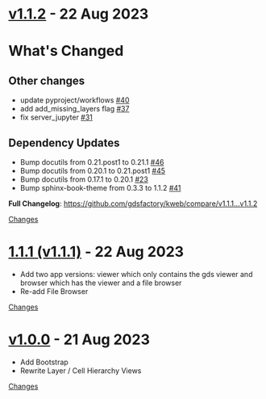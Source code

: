 <a name="v1.1.2"></a>
# [v1.1.2](https://github.com/gdsfactory/kweb/releases/tag/v1.1.2) - 22 Aug 2023

# What's Changed

## Other changes

- update pyproject/workflows [#40](https://github.com/gdsfactory/kweb/pull/40)
- add add_missing_layers flag [#37](https://github.com/gdsfactory/kweb/pull/37)
- fix server_jupyter [#31](https://github.com/gdsfactory/kweb/pull/31)

## Dependency Updates

- Bump docutils from 0.21.post1 to 0.21.1 [#46](https://github.com/gdsfactory/kweb/pull/46)
- Bump docutils from 0.20.1 to 0.21.post1 [#45](https://github.com/gdsfactory/kweb/pull/45)
- Bump docutils from 0.17.1 to 0.20.1 [#23](https://github.com/gdsfactory/kweb/pull/23)
- Bump sphinx-book-theme from 0.3.3 to 1.1.2 [#41](https://github.com/gdsfactory/kweb/pull/41)

**Full Changelog**: https://github.com/gdsfactory/kweb/compare/v1.1.1...v1.1.2


[Changes][v1.1.2]


<a name="v1.1.1"></a>
# [1.1.1 (v1.1.1)](https://github.com/gdsfactory/kweb/releases/tag/v1.1.1) - 22 Aug 2023

* Add two app versions: viewer which only contains the gds viewer and browser which has the viewer and a file browser
* Re-add File Browser

[Changes][v1.1.1]


<a name="v1.0.0"></a>
# [v1.0.0](https://github.com/gdsfactory/kweb/releases/tag/v1.0.0) - 21 Aug 2023

* Add Bootstrap
* Rewrite Layer / Cell Hierarchy Views

[Changes][v1.0.0]


[v1.1.2]: https://github.com/gdsfactory/kweb/compare/v1.1.1...v1.1.2
[v1.1.1]: https://github.com/gdsfactory/kweb/compare/v1.0.0...v1.1.1
[v1.0.0]: https://github.com/gdsfactory/kweb/tree/v1.0.0

<!-- Generated by https://github.com/rhysd/changelog-from-release v3.7.2 -->
